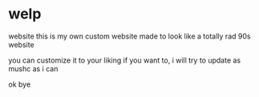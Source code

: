 # welp
website
this is my own custom website made to look like a totally rad 90s website

you can customize it to your liking if you want to, i will try to update as mushc as i can



ok bye
